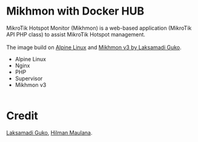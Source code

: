 # Mikhmon with Docker HUB
MikroTik Hotspot Monitor (Mikhmon) is a web-based application (MikroTik API PHP class) to assist MikroTik Hotspot management.
<br><br>
The image build on [Alpine Linux](http://www.alpinelinux.org) and [Mikhmon v3 by Laksamadi Guko](https://github.com/laksa19/mikhmonv3).
* Alpine Linux
* Nginx
* PHP
* Supervisor
* Mikhmon v3
<br><br>
# Credit
[Laksamadi Guko](https://github.com/laksa19), [Hilman Maulana](https://github.com/animegasan).
